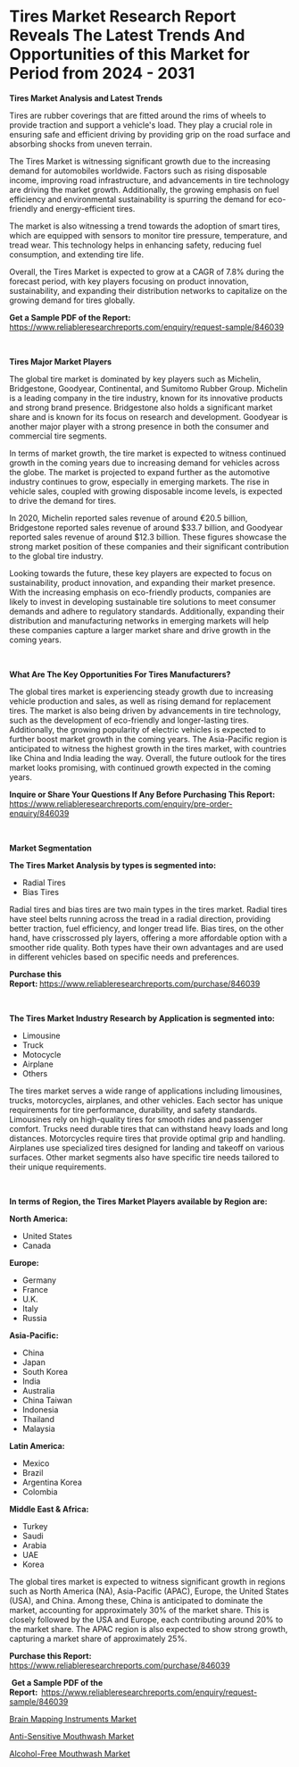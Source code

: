 <p><h1>Tires Market Research Report Reveals The Latest Trends And Opportunities of this Market for Period from 2024 - 2031</h1></p><p><strong>Tires Market Analysis and Latest Trends</strong></p>
<p><p>Tires are rubber coverings that are fitted around the rims of wheels to provide traction and support a vehicle's load. They play a crucial role in ensuring safe and efficient driving by providing grip on the road surface and absorbing shocks from uneven terrain. </p><p>The Tires Market is witnessing significant growth due to the increasing demand for automobiles worldwide. Factors such as rising disposable income, improving road infrastructure, and advancements in tire technology are driving the market growth. Additionally, the growing emphasis on fuel efficiency and environmental sustainability is spurring the demand for eco-friendly and energy-efficient tires.</p><p>The market is also witnessing a trend towards the adoption of smart tires, which are equipped with sensors to monitor tire pressure, temperature, and tread wear. This technology helps in enhancing safety, reducing fuel consumption, and extending tire life.</p><p>Overall, the Tires Market is expected to grow at a CAGR of 7.8% during the forecast period, with key players focusing on product innovation, sustainability, and expanding their distribution networks to capitalize on the growing demand for tires globally.</p></p>
<p><strong>Get a Sample PDF of the Report:&nbsp;</strong> <a href="https://www.reliableresearchreports.com/enquiry/request-sample/846039">https://www.reliableresearchreports.com/enquiry/request-sample/846039</a></p>
<p>&nbsp;</p>
<p><strong>Tires Major Market Players</strong></p>
<p><p>The global tire market is dominated by key players such as Michelin, Bridgestone, Goodyear, Continental, and Sumitomo Rubber Group. Michelin is a leading company in the tire industry, known for its innovative products and strong brand presence. Bridgestone also holds a significant market share and is known for its focus on research and development. Goodyear is another major player with a strong presence in both the consumer and commercial tire segments.</p><p>In terms of market growth, the tire market is expected to witness continued growth in the coming years due to increasing demand for vehicles across the globe. The market is projected to expand further as the automotive industry continues to grow, especially in emerging markets. The rise in vehicle sales, coupled with growing disposable income levels, is expected to drive the demand for tires.</p><p>In 2020, Michelin reported sales revenue of around €20.5 billion, Bridgestone reported sales revenue of around $33.7 billion, and Goodyear reported sales revenue of around $12.3 billion. These figures showcase the strong market position of these companies and their significant contribution to the global tire industry.</p><p>Looking towards the future, these key players are expected to focus on sustainability, product innovation, and expanding their market presence. With the increasing emphasis on eco-friendly products, companies are likely to invest in developing sustainable tire solutions to meet consumer demands and adhere to regulatory standards. Additionally, expanding their distribution and manufacturing networks in emerging markets will help these companies capture a larger market share and drive growth in the coming years.</p></p>
<p>&nbsp;</p>
<p><strong>What Are The Key Opportunities For Tires Manufacturers?</strong></p>
<p><p>The global tires market is experiencing steady growth due to increasing vehicle production and sales, as well as rising demand for replacement tires. The market is also being driven by advancements in tire technology, such as the development of eco-friendly and longer-lasting tires. Additionally, the growing popularity of electric vehicles is expected to further boost market growth in the coming years. The Asia-Pacific region is anticipated to witness the highest growth in the tires market, with countries like China and India leading the way. Overall, the future outlook for the tires market looks promising, with continued growth expected in the coming years.</p></p>
<p><strong>Inquire or Share Your Questions If Any Before Purchasing This Report:</strong> <a href="https://www.reliableresearchreports.com/enquiry/pre-order-enquiry/846039">https://www.reliableresearchreports.com/enquiry/pre-order-enquiry/846039</a></p>
<p>&nbsp;</p>
<p><strong>Market Segmentation</strong></p>
<p><strong>The Tires Market Analysis by types is segmented into:</strong></p>
<p><ul><li>Radial Tires</li><li>Bias Tires</li></ul></p>
<p><p>Radial tires and bias tires are two main types in the tires market. Radial tires have steel belts running across the tread in a radial direction, providing better traction, fuel efficiency, and longer tread life. Bias tires, on the other hand, have crisscrossed ply layers, offering a more affordable option with a smoother ride quality. Both types have their own advantages and are used in different vehicles based on specific needs and preferences.</p></p>
<p><strong>Purchase this Report:&nbsp;</strong><a href="https://www.reliableresearchreports.com/purchase/846039">https://www.reliableresearchreports.com/purchase/846039</a></p>
<p>&nbsp;</p>
<p><strong>The Tires Market Industry Research by Application is segmented into:</strong></p>
<p><ul><li>Limousine</li><li>Truck</li><li>Motocycle</li><li>Airplane</li><li>Others</li></ul></p>
<p><p>The tires market serves a wide range of applications including limousines, trucks, motorcycles, airplanes, and other vehicles. Each sector has unique requirements for tire performance, durability, and safety standards. Limousines rely on high-quality tires for smooth rides and passenger comfort. Trucks need durable tires that can withstand heavy loads and long distances. Motorcycles require tires that provide optimal grip and handling. Airplanes use specialized tires designed for landing and takeoff on various surfaces. Other market segments also have specific tire needs tailored to their unique requirements.</p></p>
<p>&nbsp;</p>
<p><strong>In terms of Region, the Tires Market Players available by Region are:</strong></p>
<p>
    <p> <strong> North America: </strong>
        <ul>
            <li>United States</li>
            <li>Canada</li>
        </ul>
        </p> 
    <p> <strong> Europe: </strong>
        <ul>
            <li>Germany</li>
            <li>France</li>
            <li>U.K.</li>
            <li>Italy</li>
            <li>Russia</li>
        </ul>
        </p> 
    <p> <strong> Asia-Pacific: </strong>
        <ul>
            <li>China</li>
            <li>Japan</li>
            <li>South Korea</li>
            <li>India</li>
            <li>Australia</li>
            <li>China Taiwan</li>
            <li>Indonesia</li>
            <li>Thailand</li>
            <li>Malaysia</li>
        </ul>
        </p> 
    <p> <strong> Latin America: </strong>
        <ul>
            <li>Mexico</li>
            <li>Brazil</li>
            <li>Argentina Korea</li>
            <li>Colombia</li>
        </ul>
        </p> 
    <p> <strong> Middle East & Africa: </strong>
        <ul>
            <li>Turkey</li>
            <li>Saudi</li>
            <li>Arabia</li>
            <li>UAE</li>
            <li>Korea</li>
        </ul>
    </p>
    </p>
<p><p>The global tires market is expected to witness significant growth in regions such as North America (NA), Asia-Pacific (APAC), Europe, the United States (USA), and China. Among these, China is anticipated to dominate the market, accounting for approximately 30% of the market share. This is closely followed by the USA and Europe, each contributing around 20% to the market share. The APAC region is also expected to show strong growth, capturing a market share of approximately 25%.</p></p>
<p><strong>Purchase this Report: </strong><a href="https://www.reliableresearchreports.com/purchase/846039">https://www.reliableresearchreports.com/purchase/846039</a></p>
<p>&nbsp;<strong>Get a Sample PDF of the Report:&nbsp;&nbsp;</strong><a href="https://www.reliableresearchreports.com/enquiry/request-sample/846039">https://www.reliableresearchreports.com/enquiry/request-sample/846039</a></p>
<p><strong></strong></p>
<p><p><a href="https://view.publitas.com/reportprime-1/insights-into-brain-mapping-instruments-market-size-analysing-market-share-trends-and-growth-from-2023-to-2030/">Brain Mapping Instruments Market</a></p><p><a href="https://view.publitas.com/reportprime-1/anti-sensitive-mouthwash-market-furnish-information-about-market-size-market-share-market-dynamics-and-projections-spanning-from-2023-to-2030/">Anti-Sensitive Mouthwash Market</a></p><p><a href="https://view.publitas.com/reportprime-1/alcohol-free-mouthwash-market-size-global-industry-overview-market-segmentation-and-forecast-2023-to-2030/">Alcohol-Free Mouthwash Market</a></p></p>